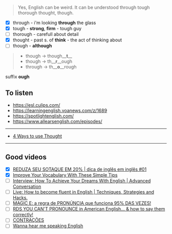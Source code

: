 > Yes, English can be weird. It can be understood through tough thorough thought, though.

- [x] through - i'm looking **through** the glass
- [x] tough - **strong**, **firm** - tough guy
- [ ] thorough - carefull about detail
- [x] thought - past s. of **think** - the act of thinking about
- [ ] though - **although**

> - though -> though__**t**__
> - though -> th__**r**__ough
> - through -> th__**o**__rough

suffix **ough**

To listen
---------

- https://esl.culips.com/
- https://learningenglish.voanews.com/z/1689
- https://spotlightenglish.com/
- https://www.allearsenglish.com/episodes/

----

- [4 Ways to use Thought](https://www.ecenglish.com/learnenglish/lessons/4-ways-use-though)

----

Good videos
-----------

- [x] [REDUZA SEU SOTAQUE EM 20% | dica de inglês em inglês #01](https://www.youtube.com/watch?v=0Yr8xnNXvEA)
- [x] [Improve Your Vocabulary With These Simple Tips](https://www.youtube.com/watch?v=RE8Q1rIvQ7o)
- [ ] [Interview: How To Achieve Your Dreams With English | Advanced Conversation](https://www.youtube.com/watch?v=XrR5L7wieWk)
- [ ] [Live: How to become fluent in English | Techniques, Strategies and Hacks.](https://www.youtube.com/watch?v=muaewByKIcM)
- [ ] [MAGIC E: a regra de PRONÚNCIA que funciona 95% DAS VEZES!](https://www.youtube.com/watch?v=5gkZWcp_a08)
- [ ] [RDS YOU CAN'T PRONOUNCE in American English... & how to say them correctly!](https://www.youtube.com/watch?v=B9a_6diguCs)
- [ ] [CONTRAÇÕES](https://www.youtube.com/watch?v=q-fjnYTasdE&list=PLFJshFlF-r5kRbShnfZoQYGRqmmL1fpAR&index=1)
- [ ] [Wanna hear me speaking English](https://www.youtube.com/watch?v=pyBa0c7I9CE)
